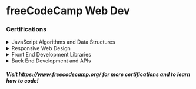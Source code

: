 # freeCodeCamp Web Dev
### Certifications

<details>
<summary>JavaScript Algorithms and Data Structures</summary>

<br>

- [Basic JavaScript](./javascript/javascript/) (113/113)
- [ES6](./javascript/ES6/) (29/29)
- [Regular Expressions](./javascript/Regex/) (33/33)
- [Debugging](./javascript/Debug/) (12/12)
- [Basic Data Structures](./javascript/Data-Structures/) (20/20)
- [Basic Algorithm Scripting](./javascript/Algorithm-Scripting/Basic/) (16/16)
- [Object Oriented Programming](./javascript/OOP/) (26/26)
- [Functional Programming](./javascript/FP/) (24/24)
- [Intermediate Algorithm Scripting](./javascript/Algorithm-Scripting/Intermediate/) (21/21)
- [JavaScript Algorithms and Data Structures Projects](./javascript/Projects/) (5/5)
</details>

<details>
<summary>Responsive Web Design</summary>

<br>

- Basic HTML and HTML5 (28/28)
- Basic CSS (44/44)
- Applied Visual Design (0/52)
- Applied Accessibility (0/22)
- Responsive Web Design Principles (0/4)
- CSS Flexbox (0/17)
- CSS Grid (0/22)
- Responsive Web Design Projects (0/5)
</details>

<details>
<summary>Front End Development Libraries</summary>

<br>

- Bootstrap (0/31)
- jQuery (0/18)
- SASS (0/9)
- React (0/47)
- Redux (0/17)
- React and Redux (0/10)
- Front End Development Libraries Projects (0/5)
</details>

<details>
<summary>Back End Development and APIs</summary>

<br>

- Managing Packages with NPM (0/10)
- Basic Node and Express (0/12)
- MongoDB and Mongoose (0/12)
- Back End Development and APIs Projects (0/5)
</details>

##### Visit https://www.freecodecamp.org/ for more certifications and to learn how to code!